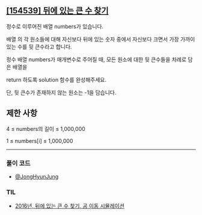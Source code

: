 ## [[154539] 뒤에 있는 큰 수 찾기](https://school.programmers.co.kr/learn/courses/30/lessons/154539)

정수로 이루어진 배열 numbers가 있습니다. 

배열 의 각 원소들에 대해 자신보다 뒤에 있는 숫자 중에서 자신보다 크면서 가장 가까이 있는 수를 뒷 큰수라고 합니다.

정수 배열 numbers가 매개변수로 주어질 때, 모든 원소에 대한 뒷 큰수들을 차례로 담은 배열을 

return 하도록 solution 함수를 완성해주세요. 

단, 뒷 큰수가 존재하지 않는 원소는 -1을 담습니다.

## 제한 사항

4 ≤ numbers의 길이 ≤ 1,000,000

1 ≤ numbers[i] ≤ 1,000,000

***

### 풀이 코드

- [@JongHyunJung](https://github.com/viaunixue/algorithm-study/blob/main/Programmers/154539/jjh.py)

### TIL

* [2016년, 뒤에 있는 큰 수 찾기, 공 이동 시뮬레이션](https://almond0115.tistory.com/entry/programmers-2016년-뒤에-있는-큰-수-찾기-공-이동-시뮬레이션)